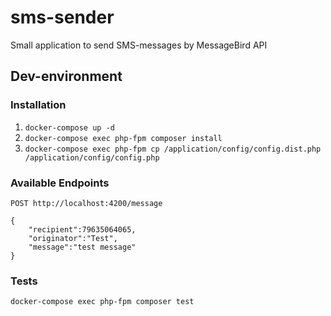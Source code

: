 # sms-sender

Small application to send SMS-messages by MessageBird API

## Dev-environment

### Installation

1) `docker-compose up -d`
2) `docker-compose exec php-fpm composer install`
3) `docker-compose exec php-fpm cp /application/config/config.dist.php /application/config/config.php`

### Available Endpoints

`POST http://localhost:4200/message`
```
{
	"recipient":79635064065,
	"originator":"Test",
	"message":"test message"
}

```
### Tests
`docker-compose exec php-fpm composer test`
